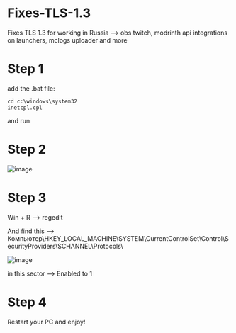 # Fixes-TLS-1.3
Fixes TLS 1.3 for working in Russia --> obs twitch, modrinth api integrations on launchers, mclogs uploader and more



# Step 1

add the .bat file:
```
cd c:\windows\system32
inetcpl.cpl
```
and run

# Step 2

![image](https://github.com/00Linar00/Fixes-TLS-1.3/assets/99946996/029ac479-f7b9-4ae9-be23-adf53559cec5)

# Step 3

Win + R --> regedit

And find this --> Компьютер\HKEY_LOCAL_MACHINE\SYSTEM\CurrentControlSet\Control\SecurityProviders\SCHANNEL\Protocols\

![image](https://github.com/00Linar00/Fixes-TLS-1.3/assets/99946996/3d9fea0e-f56b-43ae-94ec-2329d26a191c)

in this sector -->  Enabled to 1

# Step 4

Restart your PC and enjoy!
